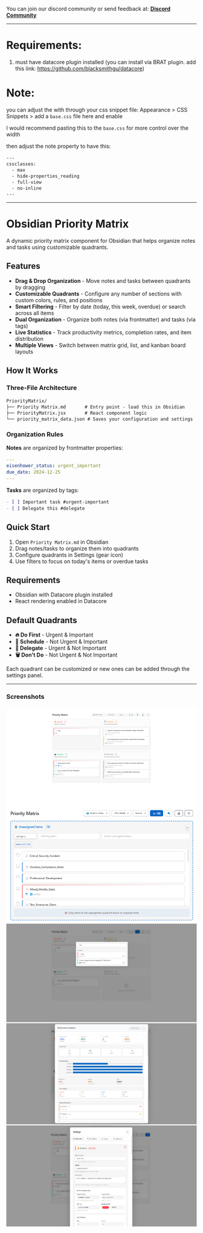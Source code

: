 You can join our discord community or send feedback at: **[Discord Community](https://discord.gg/RTUTePmQt4)**

---

# Requirements:
1. must have datacore plugin installed 
(you can install via BRAT plugin. add this link: https://github.com/blacksmithgu/datacore)

# **Note:**
you can adjust the with through your css snippet file:
Appearance > CSS Snippets > add a `base.css` file here and enable

I would recommend pasting this to the `base.css` for more control over the width 


then adjust the note property to have this:
```
---
cssclasses:
  - max
  - hide-properties_reading
  - full-view
  - no-inline
---
```

---

# Obsidian Priority Matrix

A dynamic priority matrix component for Obsidian that helps organize notes and tasks using customizable quadrants.

## Features

- **Drag & Drop Organization** - Move notes and tasks between quadrants by dragging
- **Customizable Quadrants** - Configure any number of sections with custom colors, rules, and positions
- **Smart Filtering** - Filter by date (today, this week, overdue) or search across all items
- **Dual Organization** - Organize both notes (via frontmatter) and tasks (via tags)
- **Live Statistics** - Track productivity metrics, completion rates, and item distribution
- **Multiple Views** - Switch between matrix grid, list, and kanban board layouts

## How It Works

### Three-File Architecture
```
PriorityMatrix/
├── Priority Matrix.md       # Entry point - load this in Obsidian
├── PriorityMatrix.jsx       # React component logic
└── priority_matrix_data.json # Saves your configuration and settings
```

### Organization Rules

**Notes** are organized by frontmatter properties:
```yaml
---
eisenhower_status: urgent_important
due_date: 2024-12-25
---
```

**Tasks** are organized by tags:
```markdown
- [ ] Important task #urgent-important
- [ ] Delegate this #delegate
```

## Quick Start

1. Open `Priority Matrix.md` in Obsidian
2. Drag notes/tasks to organize them into quadrants
3. Configure quadrants in Settings (gear icon)
4. Use filters to focus on today's items or overdue tasks

## Requirements

- Obsidian with Datacore plugin installed
- React rendering enabled in Datacore

## Default Quadrants

- **🔥 Do First** - Urgent & Important
- **📅 Schedule** - Not Urgent & Important  
- **👥 Delegate** - Urgent & Not Important
- **🗑️ Don't Do** - Not Urgent & Not Important

Each quadrant can be customized or new ones can be added through the settings panel.

---

### Screenshots
![1](Media/1.png)
![2](Media/2.png)
![3](Media/3.png)
![4](Media/4.png)
![5](Media/5.png)